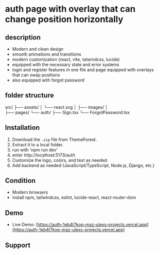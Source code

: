 # auth page with overlay that can change position horizontally

## description
- Modern and clean design
- smooth animations and transitions
- modern customization (react, vite, talwindcss, lucide)
- equipped with the necessary state and error systems
- login and register features in one file and page equipped with overlays that can swap    positions
- also equipped with forgot password

## folder structure
src/
├── assets/
│      └── react.svg
│     ├── images/
│   
├── pages/
   └── auth/
       ├── Sign.tsx
       └── ForgotPassword.tsx



## Installation
1. Download the `.zip` file from ThemeForest.
2. Extract it to a local folder.
3. run with 'npm run dev'
4. enter http://localhost:5173/auth
5. Customize the logo, colors, and text as needed.
6. Add backend as needed (JavaScript/TypeScript, Node.js, Django, etc.)

## Condition
- Modern browsers
- install npm, tailwindcss, eslint, lucide-react, react-router-dom

## Demo
- Live Demo: [https://auth-1eb4t7kop-maz-ulexs-projects.vercel.app](https://auth-1eb4t7kop-maz-ulexs-projects.vercel.app)

## Support
[Email]: mazprom65@gmail.com
